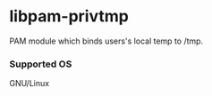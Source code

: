 libpam-privtmp
==============

PAM module which binds users's local temp to /tmp.

### Supported OS

GNU/Linux